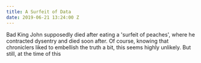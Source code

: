 ```yaml
---
title: A Surfeit of Data
date: 2019-06-21 13:24:00 Z
---
```


Bad King John supposedly died after eating a 'surfeit of peaches', where he contracted dysentry and died soon after. Of course, knowing that chroniclers liked to embellish the truth a bit, this seems highly unlikely. But still, at the time of this 